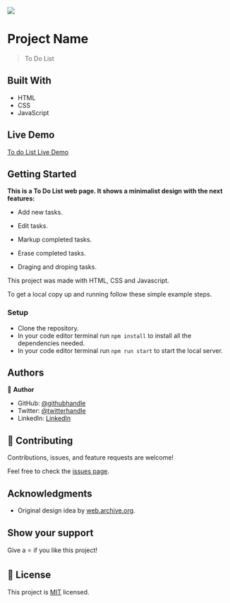 ![](https://img.shields.io/badge/Microverse-blueviolet)

# Project Name

> To Do List


## Built With

- HTML
- CSS
- JavaScript

## Live Demo

[To do List Live Demo](https://santiago220991.github.io/To-Do-List/dist/)

## Getting Started

**This is a To Do List web page. It shows a minimalist design with the next features:**

- Add new tasks.

- Edit tasks.

- Markup completed tasks.

- Erase completed tasks.

- Draging and droping tasks.

This project was made with HTML, CSS and Javascript.


To get a local copy up and running follow these simple example steps.


### Setup

- Clone the repository.
- In your code editor terminal run `npm install` to install all the dependencies needed.
- In your code editor terminal run `npm run start` to start the local server.


## Authors

👤 **Author**

- GitHub: [@githubhandle](https://github.com/Santiago220991) 
- Twitter: [@twitterhandle](https://twitter.com/SanCardenas10)
- LinkedIn: [LinkedIn](https://www.linkedin.com/in/santiago-cárdenas-671043160/)


## 🤝 Contributing

Contributions, issues, and feature requests are welcome!

Feel free to check the [issues page](https://github.com/Santiago220991/To-Do-List/issues).

## Acknowledgments

- Original design idea by [web.archive.org](https://web.archive.org/web/20180320194056/http://www.getminimalist.com:80/).

## Show your support

Give a ⭐️ if you like this project!

## 📝 License

This project is [MIT](./MIT.md) licensed.
